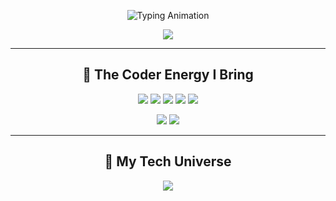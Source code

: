 <!-- Animated Neon Header -->
<p align="center">
  <img src="https://readme-typing-svg.herokuapp.com?font=Orbitron&size=40&color=39FF14&center=true&vCenter=true&width=1000&lines=✨+Mayur+Shetty+✨;MERN+Stack+Prodigy+⚡;AI+Whisperer+%7C+UI/UX+Visionary+%7C+Code+Artist" alt="Typing Animation" />
</p>

<!-- Futuristic Wave Divider -->
<p align="center">
  <img src="https://capsule-render.vercel.app/api?type=waving&color=0:00fff7,100:ff00ff&height=90&section=header" />
</p>

---

<h2 align="center">💼 The Coder Energy I Bring</h2>

<!-- Gradient Text Points -->
<p align="center">
  <img src="https://readme-typing-svg.herokuapp.com?font=Fira+Code&weight=600&size=22&pause=2000&color=FF00FF&center=true&vCenter=true&width=850&height=40&lines=🧠+MERN+Stack+Prodigy+—+I+Engineer+Experiences" />
  <img src="https://readme-typing-svg.herokuapp.com?font=Fira+Code&weight=600&size=22&pause=2000&color=00FFF7&center=true&vCenter=true&width=850&height=40&lines=🔮+Prompt+Sorcerer+%26+AI+Whisperer" />
  <img src="https://readme-typing-svg.herokuapp.com?font=Fira+Code&weight=600&size=22&pause=2000&color=39FF14&center=true&vCenter=true&width=850&height=40&lines=🎨+Design-First+Thinker+%7C+UI/UX+is+My+Language" />
  <img src="https://readme-typing-svg.herokuapp.com?font=Fira+Code&weight=600&size=22&pause=2000&color=FFAA00&center=true&vCenter=true&width=850&height=40&lines=🧩+Modular.+Clean.+Scalable.+Flows" />
  <img src="https://readme-typing-svg.herokuapp.com?font=Fira+Code&weight=600&size=22&pause=2000&color=FF0066&center=true&vCenter=true&width=850&height=40&lines=🔥+Code+With+Soul+%26+Ship+Like+a+Boss" />
</p>

<!-- Futuristic Skill Badges -->
<p align="center">
  <img src="https://img.shields.io/badge/DSA-%2300c853?style=for-the-badge&logo=leetcode&logoColor=white&labelColor=0D1117" />
  <img src="https://img.shields.io/badge/Competitive%20Programming-%23009688?style=for-the-badge&logo=codeforces&logoColor=white&labelColor=0D1117" />
</p>

---

<h2 align="center">🚀 My Tech Universe</h2>
<p align="center">
  <img src="https://skillicons.dev/icons?i=html,css,js,bootstrap,tailwind,express,nodejs,mongodb,mysql,react,java,python,git,github,figma,vscode&theme=dark&perline=8" />
</p>